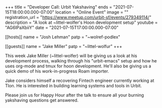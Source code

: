 +++
title = "Developer Call: Urbit Yakshaving"
ends = "2021-07-15T18:00:00.000-07:00"
location = "Online Event"
image = ""
registration_url = "https://www.meetup.com/urbit-sf/events/279349114/"
description = "A look at ~littel-wolfer's Hoon development setup"
youtube = "AG6IPaXbiiY"
date = "2021-07-15T17:00:00.000-07:00"

[[hosts]]
name = "Josh Lehman"
patp = "~wolref-podlex"

[[guests]]
name = "Jake Miller"
patp = "~littel-wolfur"
+++

This week Jake Miller (~littel-wolfer) will be giving us a look at his development process, walking through his "urbit-emacs" setup and how he uses org-mode and tmux for hoon development. He'll also be giving us a quick demo of his work-in-progress Roam importer.

Jake considers himself a recovering Fintech engineer currently working at Tlon. He is interested in building learning systems and tools in Urbit.

Please join us for Happy Hour after the talk to ensure all your burning yakshaving questions get answered.
